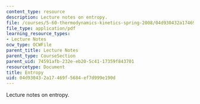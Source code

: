```yaml
---
content_type: resource
description: Lecture notes on entropy.
file: /courses/5-60-thermodynamics-kinetics-spring-2008/04d930432a17469f5684ef7d999e190d_5_60_lecture9.pdf
file_type: application/pdf
learning_resource_types:
- Lecture Notes
ocw_type: OCWFile
parent_title: Lecture Notes
parent_type: CourseSection
parent_uid: 74591afb-232e-eb20-5c41-17359f843701
resourcetype: Document
title: Entropy
uid: 04d93043-2a17-469f-5684-ef7d999e190d
---
```

Lecture notes on entropy.

